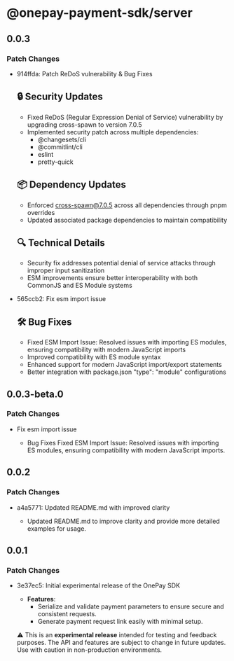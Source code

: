 # @onepay-payment-sdk/server

## 0.0.3

### Patch Changes

- 914ffda: Patch ReDoS vulnerability & Bug Fixes

  ## 🔒 Security Updates

  - Fixed ReDoS (Regular Expression Denial of Service) vulnerability by upgrading cross-spawn to version 7.0.5
  - Implemented security patch across multiple dependencies:
    - @changesets/cli
    - @commitlint/cli
    - eslint
    - pretty-quick

  ## 📦 Dependency Updates

  - Enforced cross-spawn@7.0.5 across all dependencies through pnpm overrides
  - Updated associated package dependencies to maintain compatibility

  ## 🔍 Technical Details

  - Security fix addresses potential denial of service attacks through improper input sanitization
  - ESM improvements ensure better interoperability with both CommonJS and ES Module systems

- 565ccb2: Fix esm import issue

  ## 🛠️ Bug Fixes

  - Fixed ESM Import Issue: Resolved issues with importing ES modules, ensuring compatibility with modern JavaScript imports
  - Improved compatibility with ES module syntax
  - Enhanced support for modern JavaScript import/export statements
  - Better integration with package.json "type": "module" configurations

## 0.0.3-beta.0

### Patch Changes

- Fix esm import issue

  - Bug Fixes
    Fixed ESM Import Issue: Resolved issues with importing ES modules, ensuring compatibility with modern JavaScript imports.

## 0.0.2

### Patch Changes

- a4a5771: Updated README.md with improved clarity

  - Updated README.md to improve clarity and provide more detailed examples for usage.

## 0.0.1

### Patch Changes

- 3e37ec5: Initial experimental release of the OnePay SDK

  - **Features**:
    - Serialize and validate payment parameters to ensure secure and consistent requests.
    - Generate payment request link easily with minimal setup.

  ⚠️ This is an **experimental release** intended for testing and feedback purposes. The API and features are subject to change in future updates. Use with caution in non-production environments.
